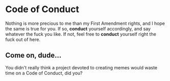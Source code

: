 # Code of Conduct

Nothing is more precious to me than my First Amendment rights, and I hope the same is true for you. If so, **conduct** yourself accordingly, and say whatever the fuck you like. If not, feel free to **conduct** yourself right the fuck out of here.

## Come on, dude...

You didn't really think a project devoted to creating memes would waste time on a Code of Conduct, did you?
